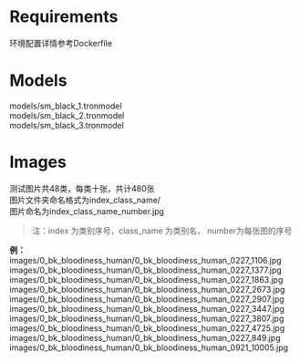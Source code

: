 # Requirements
环境配置详情参考Dockerfile

# Models
models/sm_black_1.tronmodel  
models/sm_black_2.tronmodel  
models/sm_black_3.tronmodel  

# Images
测试图片共48类，每类十张，共计480张  
图片文件夹命名格式为index_class_name/  
图片命名为index_class_name_number.jpg  
> 注：index 为类别序号，class_name 为类别名， number为每张图的序号

**例：**                                
images/0_bk_bloodiness_human/0_bk_bloodiness_human_0227_1106.jpg  
images/0_bk_bloodiness_human/0_bk_bloodiness_human_0227_1377.jpg  
images/0_bk_bloodiness_human/0_bk_bloodiness_human_0227_1863.jpg  
images/0_bk_bloodiness_human/0_bk_bloodiness_human_0227_2673.jpg   
images/0_bk_bloodiness_human/0_bk_bloodiness_human_0227_2907.jpg  
images/0_bk_bloodiness_human/0_bk_bloodiness_human_0227_3447.jpg  
images/0_bk_bloodiness_human/0_bk_bloodiness_human_0227_3807.jpg  
images/0_bk_bloodiness_human/0_bk_bloodiness_human_0227_4725.jpg  
images/0_bk_bloodiness_human/0_bk_bloodiness_human_0227_849.jpg   
images/0_bk_bloodiness_human/0_bk_bloodiness_human_0921_10005.jpg  
